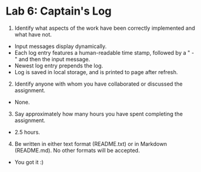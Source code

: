 # Lab 6: Captain's Log

1. Identify what aspects of the work have been correctly implemented and what have not.
- Input messages display dynamically.
- Each log entry features a human-readable time stamp, followed by a " - " and then the input message.
- Newest log entry prepends the log.
- Log is saved in local storage, and is printed to page after refresh.
2. Identify anyone with whom you have collaborated or discussed the assignment.
- None.
3. Say approximately how many hours you have spent completing the assignment.
- 2.5 hours.
4. Be written in either text format (README.txt) or in Markdown (README.md). No other formats will be accepted.
- You got it :)